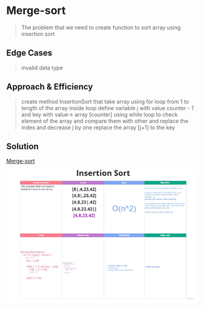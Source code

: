 # Merge-sort
> The problem that we need to create function to sort array using insertion sort

## Edge Cases
> invalid data type


## Approach & Efficiency
> create method InsertionSort that take array
> using for loop from 1 to length of the array
> inside loop define variable j with value counter  - 1 and key with value-> array [counter]
> using while loop to check element of the array and compare them with other and replace the index and decrease j by one
> replace the array [j+1] to the key


## Solution
[Merge-sort](https://miro.com/app/board/o9J_lG44R2c=/)

![Merge-sort](../../assets/insretion_sort.jpg)
